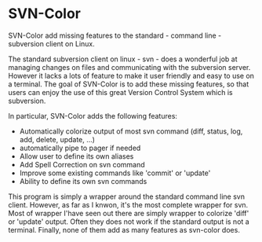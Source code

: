 SVN-Color
========

SVN-Color add missing features to the standard - command line - subversion 
client on Linux.

The standard subversion client on linux - svn - does a wonderful job at 
managing changes on files and communicating with the subversion server. However
it lacks a lots of feature to make it user friendly and easy to use on a 
terminal. The goal of SVN-Color is to add these missing features, so that users
can enjoy the use of this great Version Control System which is subversion.

In particular, SVN-Color adds the following features:
 - Automatically colorize output of most svn command (diff, status, log, add, 
    delete, update, ...)
 - automatically pipe to pager if needed
 - Allow user to define its own aliases
 - Add Spell Correction on svn command
 - Improve some existing commands like 'commit' or 'update'
 - Ability to define its own svn commands

This program is simply a wrapper around the standard command line svn client. 
However, as far as I knwon, it's the most complete wrapper for svn. Most of 
wrapper I'have seen out there are simply wrapper to colorize 'diff' or 'update'
output. Often they does not work if the standard output is not a terminal.
Finally, none of them add as many features as svn-color does.
